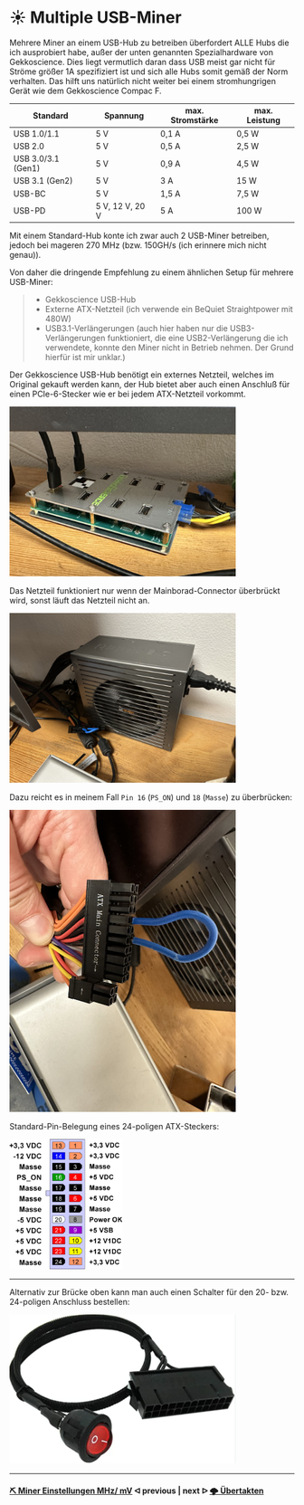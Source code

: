# ☀ Multiple USB-Miner

Mehrere Miner an einem USB-Hub zu betreiben überfordert ALLE Hubs die ich ausprobiert habe, außer der unten genannten Spezialhardware von Gekkoscience. Dies liegt vermutlich daran dass USB meist gar nicht für Ströme größer 1A spezifiziert ist und sich alle Hubs somit gemäß der Norm verhalten. Das hilft uns natürlich nicht weiter bei einem stromhungrigen Gerät wie dem Gekkoscience Compac F.

Standard	| Spannung	| max. Stromstärke	| max. Leistung
--------- | --------- | ----------------- | -------------
USB 1.0/1.1	| 5 V	| 0,1 A	| 0,5 W
USB 2.0	| 5 V	| 0,5 A	| 2,5 W
USB 3.0/3.1 (Gen1)	| 5 V	| 0,9 A	| 4,5 W
USB 3.1 (Gen2)	| 5 V	| 3 A	| 15 W
USB-BC 	| 5 V	| 1,5 A	| 7,5 W
USB-PD	| 5 V, 12 V, 20 V	| 5 A	| 100 W

Mit einem Standard-Hub konte ich zwar auch 2 USB-Miner betreiben, jedoch bei mageren 270 MHz (bzw. 150GH/s (ich erinnere mich nicht genau)).

Von daher die dringende Empfehlung zu einem ähnlichen Setup für mehrere USB-Miner:
> * Gekkoscience USB-Hub
> * Externe ATX-Netzteil (ich verwende ein BeQuiet Straightpower mit 480W)
> * USB3.1-Verlängerungen (auch hier haben nur die USB3-Verlängerungen funktioniert, die eine USB2-Verlängerung die ich verwendete, konnte den Miner nicht in Betrieb nehmen. Der Grund hierfür ist mir unklar.) 

Der Gekkoscience USB-Hub benötigt ein externes Netzteil, welches im Original gekauft werden kann, der Hub bietet aber auch einen Anschluß für einen PCIe-6-Stecker wie er bei jedem ATX-Netzteil vorkommt.

<img src=".assets/GekkoHub.jpg" alt="Gekkoscience USB-Hub" width="400" />

Das Netzteil funktioniert nur wenn der Mainborad-Connector überbrückt wird, sonst läuft das Netzteil nicht an.

<img src=".assets/ATXNetzteil.jpg" alt="ATX Netzteil" width="400" />

Dazu reicht es in meinem Fall `Pin 16` (`PS_ON`) und `18` (`Masse`) zu überbrücken:

<img src=".assets/ATXStecker.jpg" alt="Stecker des ATX-Netzteils" width="400" />

Standard-Pin-Belegung eines 24-poligen ATX-Steckers:

<img src=".assets/ATXPinBelegung.png" alt="ATX Pinbelegung" width="200" />

---

Alternativ zur Brücke oben kann man auch einen Schalter für den 20- bzw. 24-poligen Anschluss bestellen:

<img src=".assets/ATX Schalter.png" alt="ATX Schalter" width="400" />

---

#### [⛏ Miner Einstellungen MHz/ mV](miner-settings.md)  ᐊ  previous | next  ᐅ  [🌩 Übertakten](/uebertakten.md)
